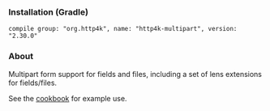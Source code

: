 ### Installation (Gradle)
```compile group: "org.http4k", name: "http4k-multipart", version: "2.30.0"```

### About

Multipart form support for fields and files, including a set of lens extensions for fields/files.

See the [cookbook](/cookbook/multipart_forms/) for example use.